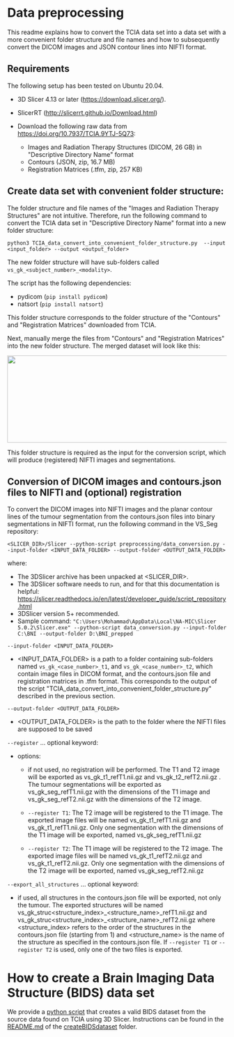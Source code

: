 # Data preprocessing
This readme explains how to convert the TCIA data set into a data set with a more convenient folder structure and file 
names and how to subsequently convert the DICOM images and JSON contour lines into NIFTI format.

##  Requirements

The following setup has been tested on Ubuntu 20.04.

* 3D Slicer 4.13 or later (https://download.slicer.org/). 
* SlicerRT (http://slicerrt.github.io/Download.html)
  

* Download the following raw data from https://doi.org/10.7937/TCIA.9YTJ-5Q73:
  * Images and Radiation Therapy Structures (DICOM, 26 GB) in "Descriptive Directory Name" format
  * Contours (JSON, zip, 16.7 MB)
  * Registration Matrices (.tfm, zip, 257 KB)

## Create data set with convenient folder structure:
The folder structure and file names of the "Images and Radiation Therapy Structures" are not intuitive. 
Therefore, run the following command to convert the TCIA data set in "Descriptive Directory Name" format into a new folder
structure: 

```python3 TCIA_data_convert_into_convenient_folder_structure.py  --input <input_folder> --output <output_folder>```

The new folder structure will have sub-folders called `vs_gk_<subject_number>_<modality>`.

The script has the following dependencies:

* pydicom (`pip install pydicom`)
* natsort (`pip install natsort`)

This folder structure corresponds to the folder structure of the "Contours" and "Registration Matrices" downloaded from 
TCIA. 

Next, manually merge the files from "Contours" and "Registration Matrices" into the new folder structure. The merged dataset will look like this:

<img src="figures/TCIA_convenient_folder_structure.png" width="600" height="200">

This folder structure is required as the input for the conversion script, which will produce (registered) NIFTI images and segmentations. 

## Conversion of DICOM images and contours.json files to NIFTI and (optional) registration 

To convert the DICOM images into NIFTI images and the planar contour lines of the tumour segmentation from the 
contours.json files into binary segmentations in NIFTI format, run the following command in the VS_Seg repository:

``` <SLICER_DIR>/Slicer --python-script preprocessing/data_conversion.py --input-folder <INPUT_DATA_FOLDER> --output-folder <OUTPUT_DATA_FOLDER> ```

where:
* The 3DSlicer archive has been unpacked at <SLICER_DIR>.
* The 3DSlicer software needs to run, and for that this documentation is helpful: https://slicer.readthedocs.io/en/latest/developer_guide/script_repository.html
* 3DSlicer version 5+ recommended.
* Sample command: `"C:\Users\Mohammad\AppData\Local\NA-MIC\Slicer 5.0.2\Slicer.exe" --python-script data_conversion.py --input-folder C:\BNI --output-folder D:\BNI_prepped`

`````--input-folder <INPUT_DATA_FOLDER>  `````
* <INPUT_DATA_FOLDER> is a path to a folder containing sub-folders named `vs_gk_<case_number>_t1`,
                                and `vs_gk_<case_number>_t2`, which contain image files in DICOM format, and the
                                contours.json file and registration matrices in .tfm format. 
                                This corresponds to the output of the script 
                                "TCIA_data_convert_into_convenient_folder_structure.py" described in the previous 
                                section.  
  
`````--output-folder <OUTPUT_DATA_FOLDER>`````
* <OUTPUT_DATA_FOLDER> is the path to the folder where the NIFTI files are supposed to be saved

`--register` ... optional keyword:
* options:
    * if not used, no registration will be performed. The T1 and T2 image will be exported as
vs_gk_t1_refT1.nii.gz and vs_gk_t2_refT2.nii.gz . The tumour segmentations will be exported as
vs_gk_seg_refT1.nii.gz with the dimensions of the T1 image and vs_gk_seg_refT2.nii.gz with the
dimensions of the T2 image.
   
    * `--register T1`: The T2 image will be registered to the T1 image. The exported image files will be named
                vs_gk_t1_refT1.nii.gz and vs_gk_t1_refT1.nii.gz. Only one segmentation with the dimensions of the T1
                image will be exported, named vs_gk_seg_refT1.nii.gz
      
    * `--register T2`: The T1 image will be registered to the T2 image. The exported image files will be named
                vs_gk_t1_refT2.nii.gz and vs_gk_t1_refT2.nii.gz. Only one segmentation with the dimensions of the T2
                image will be exported, named vs_gk_seg_refT2.nii.gz
      
`--export_all_structures` ... optional keyword:
* if used, all structures in the contours.json file will be exported, not
                            only the tumour. The exported structures will be named
                            vs\_gk\_struc<structure_index>\_<structure_name>\_refT1.nii.gz and
                            vs\_gk\_struc<structure_index>\_<structure_name>\_refT2.nii.gz where <structure_index> refers to
                            the order of the structures in the contours.json file (starting from 1) and <structure_name>
                            is the name of the structure as specified in the contours.json file. If `--register T1` or `--register T2` is used, only one of the two files is exported.


# How to create a Brain Imaging Data Structure (BIDS) data set
We provide a [python script](createBIDSdataset/data_conversion_BIDS.py) that creates a valid BIDS dataset from the source data found on 
TCIA using 3D Slicer. Instructions can be found in the [README.md](createBIDSdataset/README.md) of the [createBIDSdataset](createBIDSdataset) folder.

